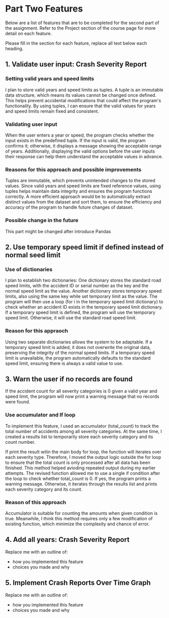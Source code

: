 # Part Two Features
Below are a list of features that are to be completed for the second part of the assignment. Refer to the Project section of the course page for more detail on each feature.

Please fill in the section for each feature, replace all text below each heading.

## 1. Validate user input: Crash Severity Report

### Setting valid years and speed limits
I plan to store valid years and speed limits as tuples.
A tuple is an immutable data structure, which means its values cannot be changed once defined. This helps prevent accidental modifications that could affect the program's functionality.
By using tuples, I can ensure that the valid values for years and speed limits remain fixed and consistent.
### Validating user input
When the user enters a year or speed, the program checks whether the input exists in the predefined tuple. If the input is valid, the program confirms it; otherwise, it displays a message showing the acceptable range of years.
Additionally, displaying the valid options before the user inputs their response can help them understand the acceptable values in advance.
### Reasons for this approach and possible improvements
Tuples are immutable, which prevents unintended changes to the stored values.
Since valid years and speed limits are fixed reference values, using tuples helps maintain data integrity and ensures the program functions correctly.
A more efficient approach would be to automatically extract distinct values from the dataset and sort them, to ensure the efficiency and accuracy of the program to handle future changes of dataset.
### Possible change in the future
This part might be changed after introduce Pandas

## 2. Use temporary speed limit if defined instead of normal seed limit
### Use of dictionaries
I plan to establish two dictionaries:
One dictionary stores the standard road speed limits, with the accident ID or serial number as the key and the normal speed limit as the value.
Another dictionary stores temporary speed limits, also using the same key while set temporary limit as the value.
The program will then use a loop (for i in the temporary speed limit dictionary) to check whether an accident ID exists in the temporary speed limit dictionary.
If a temporary speed limit is defined, the program will use the temporary speed limit.
Otherwise, it will use the standard road speed limit.

### Reason for this appraoch
Using two separate dictionaries allows the system to be adaptable.
If a temporary speed limit is added, it does not overwrite the original data, preserving the integrity of the normal speed limits.
If a temporary speed limit is unavailable, the program automatically defaults to the standard speed limit, ensuring there is always a valid value to use.

## 3. Warn the user if no records are found  
If the accident count for all severity categories is 0 given a valid year and speed limit, the program will now print a warning message that no records were found.
### Use accumulator and If loop
To implement this feature, I used an accumulator (total_count) to track the total number of accidents among all severity categories. At the same time, I created a results list to temporarily store each severity category and its count number.

If print the result witin the main body for loop, the function will iterates over each severity type. Therefore, I moved the output logic outside the for loop to ensure that the total count is only processed after all data has been finished. This method helped avioding repeated output during my earlier attempts.
The revised function allowed me to use a single if condition after the loop to check whether total_count is 0. If yes, the program prints a warning message. Otherwise, it iterates through the results list and prints each severity category and its count.
### Reason of this approach
Accumulator is suitable for counting the amounts when given condition is true. Meanwhile, I think this method requires only a few modification of existing function, which minimize the complexity and chance of error.

## 4. Add all years: Crash Severity Report
Replace me with an outline of:

- how you implemented this feature
- choices you made and why

## 5. Implement Crash Reports Over Time Graph
Replace me with an outline of:

- how you implemented this feature
- choices you made and why
